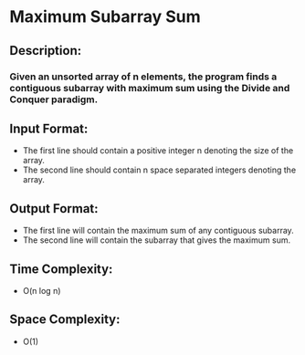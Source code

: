 # Maximum Subarray Sum
## Description:
### Given an unsorted array of n elements, the program finds a contiguous subarray with maximum sum using the Divide and Conquer paradigm.
## Input Format:
* The first line should contain a positive integer n denoting the size of the array.
* The second line should contain n space separated integers denoting the array.
## Output Format:
* The first line will contain the maximum sum of any contiguous subarray.
* The second line will contain the subarray that gives the maximum sum.
## Time Complexity: 
* O(n log n)
## Space Complexity: 
* O(1)